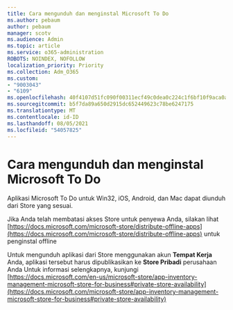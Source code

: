 ```yaml
---
title: Cara mengunduh dan menginstal Microsoft To Do
ms.author: pebaum
author: pebaum
manager: scotv
ms.audience: Admin
ms.topic: article
ms.service: o365-administration
ROBOTS: NOINDEX, NOFOLLOW
localization_priority: Priority
ms.collection: Adm_O365
ms.custom:
- "9003043"
- "6109"
ms.openlocfilehash: 40f4107d51fc090f00311ecf49c0dea0c224c1f6bf10f9aca0a0e04931e91e11
ms.sourcegitcommit: b5f7da89a650d2915dc652449623c78be6247175
ms.translationtype: MT
ms.contentlocale: id-ID
ms.lasthandoff: 08/05/2021
ms.locfileid: "54057825"
---
```

# <a name="how-to-download-and-install-microsoft-to-do"></a>Cara mengunduh dan menginstal Microsoft To Do

Aplikasi Microsoft To Do untuk Win32, iOS, Android, dan Mac dapat diunduh dari Store yang sesuai.

Jika Anda telah membatasi akses Store untuk penyewa Anda, silakan lihat [https://docs.microsoft.com/microsoft-store/distribute-offline-apps](https://docs.microsoft.com/microsoft-store/distribute-offline-apps) untuk penginstal offline

Untuk mengunduh aplikasi dari Store menggunakan akun **Tempat Kerja** Anda, aplikasi tersebut harus dipublikasikan ke **Store Pribadi** perusahaan Anda Untuk informasi selengkapnya, kunjungi [https://docs.microsoft.com/en-us/microsoft-store/app-inventory-management-microsoft-store-for-business#private-store-availability](https://docs.microsoft.com/microsoft-store/app-inventory-management-microsoft-store-for-business#private-store-availability)